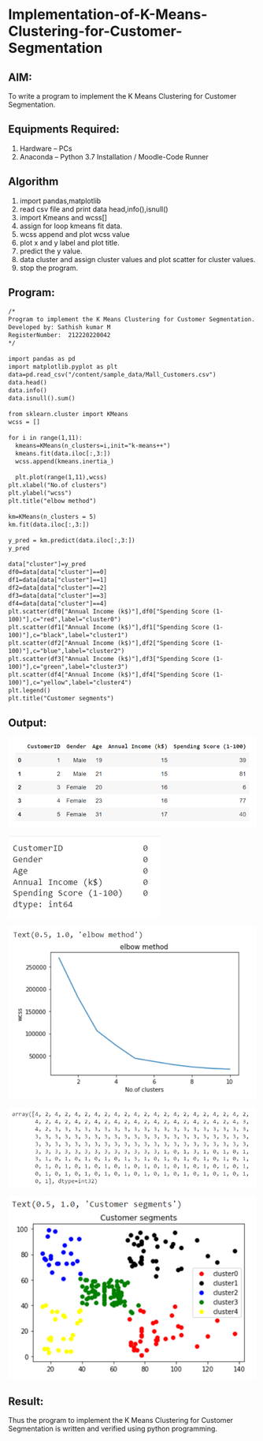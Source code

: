 # Implementation-of-K-Means-Clustering-for-Customer-Segmentation

## AIM:
To write a program to implement the K Means Clustering for Customer Segmentation.

## Equipments Required:
1. Hardware – PCs
2. Anaconda – Python 3.7 Installation / Moodle-Code Runner

## Algorithm
1. import pandas,matplotlib
2. read csv file and print data head,info(),isnull()
3. import Kmeans and wcss[]
4. assign for loop kmeans fit data.
5. wcss append and plot wcss value
6. plot x and y label and plot title.
7. predict the y value.
8. data cluster and assign cluster values and plot scatter for cluster values.
9. stop the program.

## Program:
```
/*
Program to implement the K Means Clustering for Customer Segmentation.
Developed by: Sathish kumar M
RegisterNumber:  212220220042
*/

import pandas as pd
import matplotlib.pyplot as plt
data=pd.read_csv("/content/sample_data/Mall_Customers.csv")
data.head()
data.info()
data.isnull().sum()

from sklearn.cluster import KMeans
wcss = [] 

for i in range(1,11):
  kmeans=KMeans(n_clusters=i,init="k-means++")
  kmeans.fit(data.iloc[:,3:])
  wcss.append(kmeans.inertia_)

  plt.plot(range(1,11),wcss)
plt.xlabel("No.of clusters")
plt.ylabel("wcss")
plt.title("elbow method")

km=KMeans(n_clusters = 5)
km.fit(data.iloc[:,3:])

y_pred = km.predict(data.iloc[:,3:])
y_pred

data["cluster"]=y_pred
df0=data[data["cluster"]==0]
df1=data[data["cluster"]==1]
df2=data[data["cluster"]==2]
df3=data[data["cluster"]==3]
df4=data[data["cluster"]==4]
plt.scatter(df0["Annual Income (k$)"],df0["Spending Score (1-100)"],c="red",label="cluster0")
plt.scatter(df1["Annual Income (k$)"],df1["Spending Score (1-100)"],c="black",label="cluster1")
plt.scatter(df2["Annual Income (k$)"],df2["Spending Score (1-100)"],c="blue",label="cluster2")
plt.scatter(df3["Annual Income (k$)"],df3["Spending Score (1-100)"],c="green",label="cluster3")
plt.scatter(df4["Annual Income (k$)"],df4["Spending Score (1-100)"],c="yellow",label="cluster4")
plt.legend()
plt.title("Customer segments")

```

## Output:
![K Means Clustering for Customer Segmentation](/OP%201.png)

![K Means Clustering for Customer Segmentation](/OP%202.png)

![K Means Clustering for Customer Segmentation](/OP%203.png)

![K Means Clustering for Customer Segmentation](/OP%204.png)

![K Means Clustering for Customer Segmentation](/OP%205.png)

## Result:
Thus the program to implement the K Means Clustering for Customer Segmentation is written and verified using python programming.
